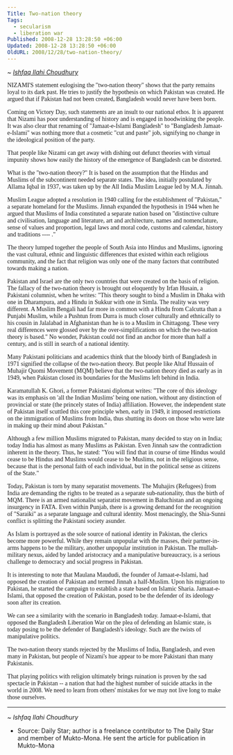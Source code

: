 ```yaml
---
Title: Two-nation theory
Tags:
  - secularism
  - liberation war
Published: 2008-12-28 13:28:50 +06:00
Updated: 2008-12-28 13:28:50 +06:00
OldURL: 2008/12/28/two-nation-theory/
---
```


~ [*Ishfaq Ilahi Choudhury*](https://gold.mukto-mona.com/Articles/ishfaq/index.html)


<font face="Verdana">NIZAMI'S statement eulogising the "two-nation theory" shows that the party remains loyal to its dark past. He tries to justify the hypothesis on which Pakistan was created. He argued that if Pakistan had not been created, Bangladesh would never have been born. </font>

<font face="Verdana">Coming on Victory Day, such statements are an insult to our national ethos. It is apparent that Nizami has poor understanding of history and is engaged in hoodwinking the people. It was also clear that renaming of "Jamaat-e-Islami Bangladesh" to "Bangladesh Jamaat-e-Islami" was nothing more that a cosmetic "cut and paste" job, signifying no change in the ideological position of the party. </font>

<font face="Verdana">That people like Nizami can get away with dishing out defunct theories with virtual impunity shows how easily the history of the emergence of Bangladesh can be distorted. </font>

<font face="Verdana">What is the "two-nation theory?" It is based on the assumption that the Hindus and Muslims of the subcontinent needed separate states. The idea, initially postulated by Allama Iqbal in 1937, was taken up by the All India Muslim League led by M.A. Jinnah. </font>

<font face="Verdana">Muslim League adopted a resolution in 1940 calling for the establishment of "Pakistan," a separate homeland for the Muslims. Jinnah expanded the hypothesis in 1944 when he argued that Muslims of India constituted a separate nation based on "distinctive culture and civilisation, language and literature, art and architecture, names and nomenclature, sense of values and proportion, legal laws and moral code, customs and calendar, history and traditions ---- ." </font>

<font face="Verdana">The theory lumped together the people of South Asia into Hindus and Muslims, ignoring the vast cultural, ethnic and linguistic differences that existed within each religious community, and the fact that religion was only one of the many factors that contributed towards making a nation. </font>

<font face="Verdana">Pakistan and Israel are the only two countries that were created on the basis of religion. The fallacy of the two-nation theory is brought out eloquently by Irfan Husain, a Pakistani columnist, when he writes: "This theory sought to bind a Muslim in Dhaka with one in Dharampura, and a Hindu in Sukkur with one in Simla. The reality was very different. A Muslim Bengali had far more in common with a Hindu from Calcutta than a Punjabi Muslim, while a Pushtun from Durra is much closer culturally and ethnically to his cousin in Jalalabad in Afghanistan than he is to a Muslim in Chittagong. These very real differences were glossed over by the over-simplifications on which the two-nation theory is based." No wonder, Pakistan could not find an anchor for more than half a century, and is still in search of a national identity. </font>

<font face="Verdana">Many Pakistani politicians and academics think that the bloody birth of Bangladesh in 1971 signified the collapse of the two-nation theory. But people like Altaf Hussain of Muhajir Quomi Movement (MQM) believe that the two-nation theory died as early as in 1949, when Pakistan closed its boundaries for the Muslims left behind in India. </font>

<font face="Verdana">Karamatullah K. Ghori, a former Pakistani diplomat writes: "The core of this ideology was its emphasis on 'all the Indian Muslims' being one nation, without any distinction of provincial or state (the princely states of India) affiliation. However, the independent state of Pakistan itself scuttled this core principle when, early in 1949, it imposed restrictions on the immigration of Muslims from India, thus shutting its doors on those who were late in making up their mind about Pakistan."</font>

<font face="Verdana">Although a few million Muslims migrated to Pakistan, many decided to stay on in India; today India has almost as many Muslims as Pakistan. Even Jinnah saw the contradiction inherent in the theory. Thus, he stated: "You will find that in course of time Hindus would cease to be Hindus and Muslims would cease to be Muslims, not in the religious sense, because that is the personal faith of each individual, but in the political sense as citizens of the State."</font>

<font face="Verdana">Today, Pakistan is torn by many separatist movements. The Muhajirs (Refugees) from India are demanding the rights to be treated as a separate sub-nationality, thus the birth of MQM. There is an armed nationalist separatist movement in Baluchistan and an ongoing insurgency in FATA. Even within Punjab, there is a growing demand for the recognition of "Saraiki" as a separate language and cultural identity. Most menacingly, the Shia-Sunni conflict is splitting the Pakistani society asunder.</font>

<font face="Verdana">As Islam is portrayed as the sole source of national identity in Pakistan, the clerics become more powerful. While they remain unpopular with the masses, their partner-in-arms happens to be the military, another unpopular institution in Pakistan. The mullah-military nexus, aided by landed aristocracy and a manipulative bureaucracy, is a serious challenge to democracy and social progress in Pakistan. </font>

<font face="Verdana">It is interesting to note that Maulana Maududi, the founder of Jamaat-e-Islami, had opposed the creation of Pakistan and termed Jinnah a half-Muslim. Upon his migration to Pakistan, he started the campaign to establish a state based on Islamic Sharia. Jamaat-e-Islami, that opposed the creation of Pakistan, posed to be the defender of its ideology soon after its creation. </font>

<font face="Verdana">We can see a similarity with the scenario in Bangladesh today. Jamaat-e-Islami, that opposed the Bangladesh Liberation War on the plea of defending an Islamic state, is today posing to be the defender of Bangladesh's ideology. Such are the twists of manipulative politics.</font>

<font face="Verdana">The two-nation theory stands rejected by the Muslims of India, Bangladesh, and even many in Pakistan, but people of Nizami's hue appear to be more Pakistani than many Pakistanis. </font>

<font face="Verdana">That playing politics with religion ultimately brings ruination is proven by the sad spectacle in Pakistan -- a nation that had the highest number of suicide attacks in the world in 2008. We need to learn from others' mistakes for we may not live long to make those ourselves.</font>

----
~ *Ishfaq Ilahi Choudhury* 
- Source: Daily Star; author is a freelance contributor to The Daily Star and member of Mukto-Mona. He sent the article for publication in Mukto-Mona
